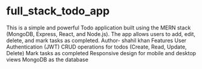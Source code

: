 # full_stack_todo_app
This is a simple and powerful Todo application built using the MERN stack (MongoDB, Express, React, and Node.js). The app allows users to add, edit, delete, and mark tasks as completed.
Author- shahil khan
Features
User Authentication (JWT)
CRUD operations for todos (Create, Read, Update, Delete)
Mark tasks as completed
Responsive design for mobile and desktop views
MongoDB as the database
